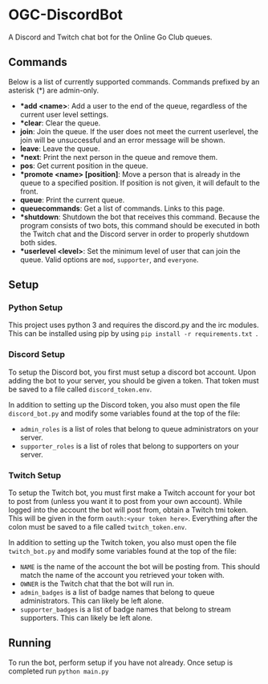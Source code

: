 # OGC-DiscordBot
A Discord and Twitch chat bot for the Online Go Club queues.

## Commands
Below is a list of currently supported commands. Commands prefixed by an asterisk (\*) are admin-only.
- **\*add \<name\>**: Add a user to the end of the queue, regardless of the current user level settings.
- **\*clear**: Clear the queue.
- **join**: Join the queue. If the user does not meet the current userlevel, the join will be unsuccessful and an error message will be shown.
- **leave**: Leave the queue.
- **\*next**: Print the next person in the queue and remove them.
- **pos**: Get current position in the queue.
- **\*promote \<name\> [position]**: Move a person that is already in the queue to a specified position. If position is not given, it will default to the front.
- **queue**: Print the current queue.
- **queuecommands**: Get a list of commands. Links to this page.
- **\*shutdown**: Shutdown the bot that receives this command. Because the program consists of two bots, this command should be executed in both the Twitch chat
and the Discord server in order to properly shutdown both sides.
- **\*userlevel \<level\>**: Set the minimum level of user that can join the queue. Valid options are `mod`, `supporter`, and `everyone`.

## Setup
### Python Setup
This project uses python 3 and requires the discord.py and the irc modules. This can be installed using pip by using ```pip install -r requirements.txt ```.

### Discord Setup
To setup the Discord bot, you first must setup a discord bot account. Upon adding the bot to your server, you should be given a token. That token must be saved to a file called `discord_token.env`.

In addition to setting up the Discord token, you also must open the file ```discord_bot.py``` and modify some variables found at the top of the file:
- `admin_roles` is a list of roles that belong to queue administrators on your server.
- `supporter_roles` is a list of roles that belong to supporters on your server.

### Twitch Setup
To setup the Twitch bot, you must first make a Twitch account for your bot to post from (unless you want it to post from your own account). While logged into the
account the bot will post from, obtain a Twitch tmi token. This will be given in the form `oauth:<your token here>`. Everything after the colon must be saved to
a file called `twitch_token.env`.

In addition to setting up the Twitch token, you also must open the file ```twitch_bot.py``` and modify some variables found at the top of the file:
- `NAME` is the name of the account the bot will be posting from. This should match the name of the account you retrieved your token with.
- `OWNER` is the Twitch chat that the bot will run in.
- `admin_badges` is a list of badge names that belong to queue administrators. This can likely be left alone.
- `supporter_badges` is a list of badge names that belong to stream supporters. This can likely be left alone.

## Running
To run the bot, perform setup if you have not already. Once setup is completed run ```python main.py```
